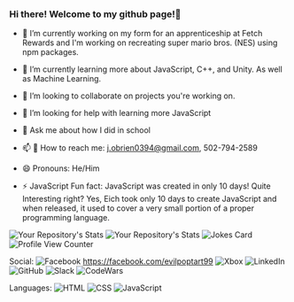 ### Hi there! Welcome to my github page!👋

<!--
**Jobrien0394/Jobrien0394** is a ✨ _special_ ✨ repository because its `README.md` (this file) appears on your GitHub profile.

Here are some ideas to get you started:

-->
- 🔭 I’m currently working on my form for an apprenticeship at Fetch Rewards and I'm working on recreating super mario bros. (NES) using npm packages.

- 🌱 I’m currently learning more about JavaScript, C++, and Unity. As well as Machine Learning.

- 👯 I’m looking to collaborate on projects you're working on.

- 🤔 I’m looking for help with learning more JavaScript

- 💬 Ask me about how I did in school

- 📫 📱 How to reach me: j.obrien0394@gmail.com, 502-794-2589

- 😄 Pronouns: He/Him

- ⚡ JavaScript Fun fact: JavaScript was created in only 10 days! Quite Interesting right? Yes, Eich took only 10 days to create JavaScript
and when released, it used to cover a very small portion of a proper programming language.

![Your Repository's Stats](https://github-readme-stats.vercel.app/api?username=Jobrien0394&show_icons=true)
![Your Repository's Stats](https://github-readme-stats.vercel.app/api/top-langs/?username=Jobrien0394&theme=blue-green)
![Jokes Card](https://readme-jokes.vercel.app/api)
![Profile View Counter](https://komarev.com/ghpvc/?username=Jobrien0394)

Social:
![Facebook](https://img.shields.io/badge/Facebook-1877F2.svg?style=for-the-badge&logo=Facebook&logoColor=white) https://facebook.com/evilpoptart99
![Xbox](https://img.shields.io/badge/Xbox-107C10.svg?style=for-the-badge&logo=Xbox&logoColor=white)
![LinkedIn](https://img.shields.io/badge/LinkedIn-0A66C2.svg?style=for-the-badge&logo=LinkedIn&logoColor=white)
![GitHub](https://img.shields.io/badge/GitHub-181717.svg?style=for-the-badge&logo=GitHub&logoColor=white)
![Slack](https://img.shields.io/badge/Slack-4A154B?style=for-the-badge&logo=slack&logoColor=white)
![CodeWars](https://img.shields.io/badge/Codewars-B1361E?style=for-the-badge&logo=Codewars&logoColor=white)

Languages:
![HTML](https://img.shields.io/badge/HTML5-E34F26?style=for-the-badge&logo=html5&logoColor=white)
![CSS](https://img.shields.io/badge/CSS3-1572B6?style=for-the-badge&logo=css3&logoColor=white)
![JavaScript](https://img.shields.io/badge/JavaScript-323330?style=for-the-badge&logo=javascript&logoColor=F7DF1E)
